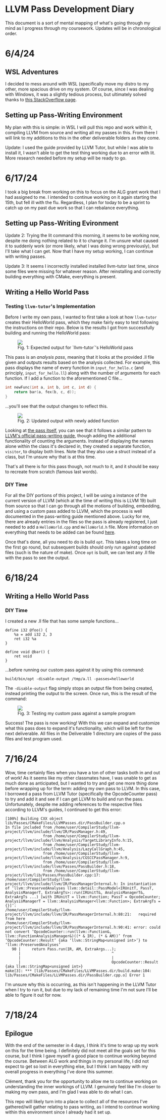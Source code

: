 # LLVM Pass Development Diary
This document is a sort of mental mapping of what's going through my mind as I progress through my coursework. Updates will be in chronological order.

# 6/4/24

## WSL Adventures
I decided to mess around with WSL (specifically move my distro to my other, more spacious drive on my system. Of course, since I was dealing with Windows, it was a slightly tedious process, but ultimately solved thanks to [this StackOverflow page](https://superuser.com/a/1818070).

## Setting up Pass-Writing Environment
My plan with this is simple: in WSL I will pull this repo and work within it, compiling LLVM from source and writing all my passes in this. From there I will link to my additions to this in the other deliverable folders as they come.

Update: I used the guide provided by LLVM Tutor, but while I was able to install it, I wasn't able to get the test thing working due to an error with lit. More research needed before my setup will be ready to go.

# 6/17/24
I took a big break from working on this to focus on the ALG grant work that I had assigned to me. I intended to continue working on it again starting the 15th, but fell ill with the flu. Regardless, I plan for today to be a sprint to catch up on my past due work so that I can rebalance everything.

## Setting up Pass-Writing Evironment
Update 2: Trying the lit command this morning, it seems to be working now, despite me doing nothing related to it to change it. I'm unsure what caused it to suddenly work (or more likely, what I was doing wrong previously), but I'll take what I can get. Now that I have my setup working, I can continue with writing passes.

Update 3: It seems I incorrectly installed installed llvm-tutor last time, since some files were missing for whatever reason. After reinstalling and correctly building everything with CMake, everything is present.

## Writing a Hello World Pass

### Testing `llvm-tutor`'s Implementation
Before I write my own pass, I wanted to first take a look at how `llvm-tutor` creates their HelloWorld pass, which they make fairly easy to test following the instructions on their repo. Below is the results I got from successfully building and running the HelloWorld pass:

<figure>
	<img src="img/HelloWorldOutput.png">
	<figcaption>
		Fig. 1: Expected output for `llvm-tutor`'s HelloWorld pass
	</figcaption>
</figure>

This pass is an *analysis pass*, meaning that it looks at the provided .ll file given and outputs results based on the analysis collected. For example, this pass displays the name of every function in `input_for_hello.c` (and principly, `input_for_hello.ll`) along with the number of arguments for each function. If I add a function to the aforementioned C file...

```C
int newFunc(int a, int b, int c, int d) {
	return bar(a, fex(b, c, d));
}
```

...you'll see that the output changes to reflect this.

<figure>
	<img src="img/AddedFunction.png">
	<figcaption>
		Fig. 2: Updated output with newly added function
	</figcaption>
</figure>

Looking at [the pass itself](https://github.com/banach-space/llvm-tutor/blob/main/HelloWorld/HelloWorld.cpp), you can see that it follows a similar pattern to [LLVM's official pass-writing guide](https://llvm.org/docs/WritingAnLLVMNewPMPass.html), though adding the additional functionality of counting the arguments. Instead of displaying the names alone within the class it's declared in, they created a separate function, `visitor`, to display both lines. Note that they also use a struct instead of a class, but I'm unsure why that is at this time.

That's all there is for this pass though, not much to it, and it should be easy to recreate from scratch (famous last words).

### DIY Time
For all the DIY portions of this project, I will be using a instance of the current version of LLVM (which at the time of writing this is LLVM 19) built from source so that I can go through all the motions of building, embedding, and using a custom pass added to LLVM, which the process is well documented in the pass-writing guide mentioned above. Lucky for me, there are already entries in the files so the pass is already registered, I just needed to add a `HelloWorld.cpp` and `HelloWorld.h` file. More information on everything that needs to be added can be found [here](https://llvm.org/docs/WritingAnLLVMNewPMPass.html#basic-code-required).

Once that's done, all you need to do is build `opt`. This takes a long time on the first go round, but subsequent builds should only run against updated files (such is the nature of make). Once `opt` is built, we can test any .ll file with the pass to see the output.

# 6/18/24

## Writing a Hello World Pass

### DIY Time

I created a new .ll file that has some sample functions...

```
define i32 @foo() {
	%a = add i32 2, 3
	ret i32 %a
}

define void @bar() {
	ret void
}
```

...before running our custom pass against it by using this command:

```
build/bin/opt -disable-output /tmp/a.ll -passes=helloworld
```

The `-disable-output` flag simply stops an output file from being created, instead printing the output to the screen. Once run, this is the result of the command:

<figure>
	<img src="img/optTest.png">
	<figcaption>
		Fig. 3: Testing my custom pass against a sample program
	</figcaption>
</figure>

Success! The pass is now working! With this we can expand and customize what this pass does to expand it's functionality, which will be left for the next deliverable. All files in the Deliverable 1 directory are copies of the pass files and test program used.

# 7/16/24

Wow, time certainly flies when you have a ton of other tasks both in and out of work! As it seems like my other classmates have, I was unable to get as much done as anticipated, but I wanted to try and get one more thing done before wrapping up for the term: adding my own pass to LLVM. In this case, I borrowed a pass from LLVM Tutor (specifically the OpcodeCounter pass) to try and add it and see if I can get LLVM to build and run the pass. Unfortunately, despite me adding references to the respective files according to LLVM's guides, I continued to get this error:

```{bash}
[100%] Building CXX object lib/Passes/CMakeFiles/LLVMPasses.dir/PassBuilder.cpp.o
In file included from /home/user/CompilerStudy/llvm-project/llvm/include/llvm/IR/PassManager.h:49,
                 from /home/user/CompilerStudy/llvm-project/llvm/include/llvm/Analysis/TargetLibraryInfo.h:15,
                 from /home/user/CompilerStudy/llvm-project/llvm/include/llvm/Analysis/LazyCallGraph.h:45,
                 from /home/user/CompilerStudy/llvm-project/llvm/include/llvm/Analysis/CGSCCPassManager.h:9,
                 from /home/user/CompilerStudy/llvm-project/llvm/include/llvm/Passes/PassBuilder.h:18,
                 from /home/user/CompilerStudy/llvm-project/llvm/lib/Passes/PassBuilder.cpp:17:
/home/user/CompilerStudy/llvm-project/llvm/include/llvm/IR/PassManagerInternal.h: In instantiation of ‘llvm::PreservedAnalyses llvm::detail::PassModel<IRUnitT, PassT, AnalysisManagerT, ExtraArgTs>::run(IRUnitT&, AnalysisManagerT&, ExtraArgTs ...) [with IRUnitT = llvm::Function; PassT = OpcodeCounter; AnalysisManagerT = llvm::AnalysisManager<llvm::Function>; ExtraArgTs = {}]’:
/home/user/CompilerStudy/llvm-project/llvm/include/llvm/IR/PassManagerInternal.h:88:21:   required from here
/home/user/CompilerStudy/llvm-project/llvm/include/llvm/IR/PassManagerInternal.h:90:41: error: could not convert ‘OpcodeCounter::run(llvm::Function&, llvm::FunctionAnalysisManager&)((* & IR), (* & AM))’ from ‘OpcodeCounter::Result’ {aka ‘llvm::StringMap<unsigned int>’} to ‘llvm::PreservedAnalyses’
   90 |     return Pass.run(IR, AM, ExtraArgs...);
      |                                         ^
      |                                         |
      |                                         OpcodeCounter::Result {aka llvm::StringMap<unsigned int>}
make[3]: *** [lib/Passes/CMakeFiles/LLVMPasses.dir/build.make:104: lib/Passes/CMakeFiles/LLVMPasses.dir/PassBuilder.cpp.o] Error 1
```

I'm unsure why this is occurring, as this isn't happening in the LLVM Tutor when I try to run it, but due to my lack of remaining time I'm not sure I'll be able to figure it out for now. 

# 7/18/24

## Epilogue

With the end of the semester in 4 days, I think it's time to wrap up my work on this for the time being. I definitely did not meet all the goals set for this course, but I think I gave myself a good place to continue working beyond the course. Between ALG work and things in my personal life, I did not expect to get so lost in everything else, but I think I am happy with my overall progress in everything I've done this summer.

Clément, thank you for the opportunity to allow me to continue working on understanding the inner workings of LLVM. I genuinely feel like I'm closer to making my own pass, and I'm glad I was able to do what I can.

This repo will likely turn into a place to collect all of the resources I've gathered/will gather relating to pass writing, as I intend to continue working within this environment since I already had it set up. 